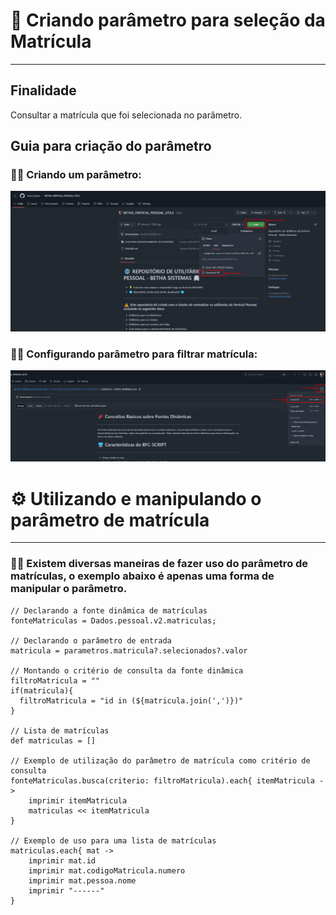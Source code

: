 ﻿# 📌 Criando parâmetro para seleção da Matrícula
---
## Finalidade
Consultar a matrícula que foi selecionada no parâmetro.
## Guia para criação do parâmetro
### 🧑‍💻 Criando um parâmetro:
![Criando parâmetro](screenshots/Screenshot_1.png)
### 🧑‍💻 Configurando parâmetro para filtrar matrícula:
![Consulta matrícula](screenshots/Screenshot_2.png)

# ⚙️ Utilizando e manipulando o parâmetro de matrícula
---
### 🧑‍💻 Existem diversas maneiras de fazer uso do parâmetro de matrículas, o exemplo abaixo é apenas uma forma de manipular o parâmetro.
``` 
// Declarando a fonte dinâmica de matrículas
fonteMatriculas = Dados.pessoal.v2.matriculas;

// Declarando o parâmetro de entrada
matricula = parametros.matricula?.selecionados?.valor

// Montando o critério de consulta da fonte dinâmica
filtroMatricula = ""
if(matricula){
  filtroMatricula = "id in (${matricula.join(',')})"
}

// Lista de matrículas
def matriculas = []

// Exemplo de utilização do parâmetro de matrícula como critério de consulta
fonteMatriculas.busca(criterio: filtroMatricula).each{ itemMatricula -> 
    imprimir itemMatricula
    matriculas << itemMatricula
}

// Exemplo de uso para uma lista de matrículas
matriculas.each{ mat -> 
    imprimir mat.id
    imprimir mat.codigoMatricula.numero
    imprimir mat.pessoa.nome
    imprimir "------"
}
```

